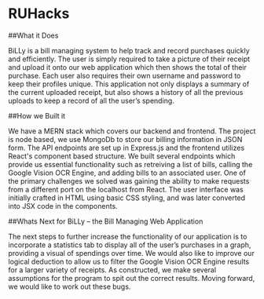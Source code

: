 # RUHacks

##What it Does

BiLLy is a bill managing system to help track and record purchases quickly and efficiently. The user is simply required to take a picture of their receipt and upload it onto our web application which then shows the total of their purchase. Each user also requires their own username and password to keep their profiles unique. This application not only displays a summary of the current uploaded receipt, but also shows a history of all the previous uploads to keep a record of all the user’s spending.

##How we Built it

We have a MERN stack which covers our backend and frontend. The project is node based, we use MongoDb to store our billing information in JSON form. The API endpoints are set up in Express.js and the frontend utilizes React's component based structure. We built several endpoints which provide us essential functionality such as retreiving a list of bills, calling the Google Vision OCR Engine, and adding bills to an associated user. One of the primary challenges we solved was gaining the ability to make requests from a different port on the localhost from React. The user interface was initially crafted in HTML using basic CSS styling, and was later converted into JSX code in the components. 

##Whats Next for BiLLy – the Bill Managing Web Application

The next steps to further increase the functionality of our application is to incorporate a statistics tab to display all of the user’s purchases in a graph, providing a visual of spendings over time. We would also like to improve our logical deduction to allow us to filter the Google Vision OCR Engine results for a larger variety of receipts. As constructed, we make several assumptions for the program to spit out the correct results. Moving forward, we would like to work out these bugs.